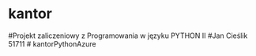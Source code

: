 # kantor
#Projekt zaliczeniowy z Programowania w języku PYTHON II
#Jan Cieślik 51711
#   k a n t o r P y t h o n A z u r e  
 